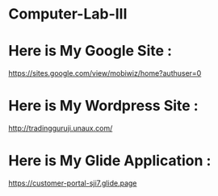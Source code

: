 # Computer-Lab-III
# Here is My Google Site : 
https://sites.google.com/view/mobiwiz/home?authuser=0

# Here is My Wordpress Site : 
http://tradingguruji.unaux.com/

# Here is My Glide Application : 
https://customer-portal-sji7.glide.page

